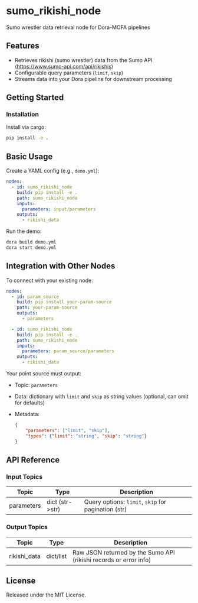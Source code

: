 # sumo_rikishi_node

Sumo wrestler data retrieval node for Dora-MOFA pipelines

## Features
- Retrieves rikishi (sumo wrestler) data from the Sumo API (https://www.sumo-api.com/api/rikishis)
- Configurable query parameters (`limit`, `skip`)
- Streams data into your Dora pipeline for downstream processing

## Getting Started

### Installation
Install via cargo:
```bash
pip install -e .
```

## Basic Usage

Create a YAML config (e.g., `demo.yml`):

```yaml
nodes:
  - id: sumo_rikishi_node
    build: pip install -e .
    path: sumo_rikishi_node
    inputs:
      parameters: input/parameters
    outputs:
      - rikishi_data
```

Run the demo:

```bash
dora build demo.yml
dora start demo.yml
```

## Integration with Other Nodes

To connect with your existing node:

```yaml
nodes:
  - id: param_source
    build: pip install your-param-source
    path: your-param-source
    outputs:
      - parameters

  - id: sumo_rikishi_node
    build: pip install -e .
    path: sumo_rikishi_node
    inputs:
      parameters: param_source/parameters
    outputs:
      - rikishi_data
```

Your point source must output:

* Topic: `parameters`
* Data: dictionary with `limit` and `skip` as string values (optional, can omit for defaults)
* Metadata:

  ```json
  {
      "parameters": ["limit", "skip"],
      "types": {"limit": "string", "skip": "string"}
  }
  ```

## API Reference

### Input Topics

| Topic     | Type             | Description                                          |
|-----------|------------------|------------------------------------------------------|
| parameters| dict (str->str)  | Query options: `limit`, `skip` for pagination (str)  |

### Output Topics

| Topic        | Type  | Description                                         |
|--------------|-------|-----------------------------------------------------|
| rikishi_data | dict/list | Raw JSON returned by the Sumo API (rikishi records or error info) |

## License

Released under the MIT License.
